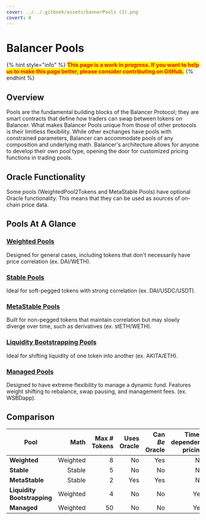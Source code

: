 ```yaml
---
cover: ../../.gitbook/assets/bannerPools (1).png
coverY: 0
---
```


# Balancer Pools

{% hint style="info" %}
<mark style="color:red;">**This page is a work in progress. If you want to help us to make this page better, please consider contributing on GitHub.**</mark>
{% endhint %}

## Overview

Pools are the fundamental building blocks of the Balancer Protocol; they are smart contracts that define how traders can swap between tokens on Balancer. What makes Balancer Pools unique from those of other protocols is their limitless flexibility. While other exchanges have pools with constrained parameters, Balancer can accommodate pools of any composition and underlying math. Balancer's architecture allows for anyone to develop their own pool type, opening the door for customized pricing functions in trading pools.

## Oracle Functionality

Some pools (WeightedPool2Tokens and MetaStable Pools) have optional Oracle functionality. This means that they can be used as sources of on-chain price data.

## Pools At A Glance

### [Weighted Pools](weighted-pools.md)

Designed for general cases, including tokens that don't necessarily have price correlation (ex. DAI/WETH).

### [Stable Pools](broken-reference)

Ideal for soft-pegged tokens with strong correlation (ex. DAI/USDC/USDT).

### [MetaStable Pools](broken-reference)

Built for non-pegged tokens that maintain correlation but may slowly diverge over time, such as derivatives (ex. stETH/WETH).

### [Liquidity Bootstrapping Pools](liquidity-bootstrapping-pools-lbps.md)

Ideal for shifting liquidity of one token into another (ex. AKITA/ETH).

### [Managed Pools](broken-reference)

Designed to have extreme flexibility to manage a dynamic fund. Features weight shifting to rebalance, swap pausing, and management fees. (ex. WSBDapp).

## Comparison

| Pool                        |     Math | Max # Tokens | Uses Oracle | Can _Be_ Oracle | Time-dependent pricing |
| --------------------------- | -------: | -----------: | ----------: | --------------: | ---------------------: |
| **Weighted**                | Weighted |            8 |          No |             Yes |                     No |
| **Stable**                  |   Stable |            5 |          No |              No |                     No |
| **MetaStable**              |   Stable |            2 |         Yes |             Yes |                     No |
| **Liquidity Bootstrapping** | Weighted |            4 |          No |              No |                    Yes |
| **Managed**                 | Weighted |           50 |          No |              No |                    Yes |
